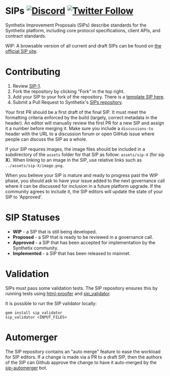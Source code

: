 # SIPs [![Discord](https://img.shields.io/discord/413890591840272394.svg?color=768AD4&label=discord&logo=https%3A%2F%2Fdiscordapp.com%2Fassets%2F8c9701b98ad4372b58f13fd9f65f966e.svg)](https://discordapp.com/channels/413890591840272394/) [![Twitter Follow](https://img.shields.io/twitter/follow/synthetix_io.svg?label=synthetix_io&style=social)](https://twitter.com/synthetix_io)
Synthetix Improvement Proposals (SIPs) describe standards for the Synthetix platform, including core protocol specifications, client APIs, and contract standards.

WIP: A browsable version of all current and draft SIPs can be found on [the official SIP site](https://sips.synthetix.io/).

# Contributing

 1. Review [SIP-1](SIPS/sip-1.md).
 2. Fork the repository by clicking "Fork" in the top right.
 3. Add your SIP to your fork of the repository. There is a [template SIP here](sip-X.md).
 4. Submit a Pull Request to Synthetix's [SIPs repository](https://github.com/synthetixio/SIPs).

Your first PR should be a first draft of the final SIP. It must meet the formatting criteria enforced by the build (largely, correct metadata in the header). An editor will manually review the first PR for a new SIP and assign it a number before merging it. Make sure you include a `discussions-to` header with the URL to a discussion forum or open GitHub issue where people can discuss the SIP as a whole.

If your SIP requires images, the image files should be included in a subdirectory of the `assets` folder for that SIP as follow: `assets/sip-X` (for sip **X**). When linking to an image in the SIP, use relative links such as `../assets/sip-X/image.png`.

When you believe your SIP is mature and ready to progress past the WIP phase, you should ask to have your issue added to the next governance call where it can be discussed for inclusion in a future platform upgrade. If the community agrees to include it, the SIP editors will update the state of your SIP to 'Approved'.


# SIP Statuses

* **WIP** - a SIP that is still being developed.
* **Proposed** - a SIP that is ready to be reviewed in a governance call.
* **Approved** - a SIP that has been accepted for implementation by the Synthetix community.
* **Implemented** - a SIP that has been released to mainnet.


# Validation

SIPs must pass some validation tests.  The SIP repository ensures this by running tests using [html-proofer](https://rubygems.org/gems/html-proofer) and [sip_validator](https://rubygems.org/gems/sip_validator).

It is possible to run the SIP validator locally:
```
gem install sip_validator
sip_validator <INPUT_FILES>
```


# Automerger

The SIP repository contains an "auto merge" feature to ease the workload for SIP editors.  If a change is made via a PR to a draft SIP, then the authors of the SIP can Github approve the change to have it auto-merged by the [sip-automerger](https://github.com/bakaoh/sip-automerger) bot.
